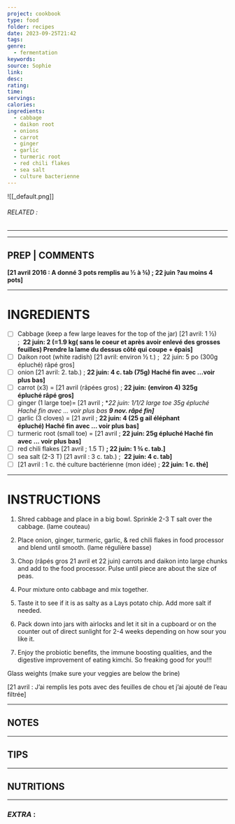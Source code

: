 ```yaml
---
project: cookbook
type: food
folder: recipes
date: 2023-09-25T21:42
tags: 
genre:
  - fermentation
keywords: 
source: Sophie
link: 
desc: 
rating: 
time: 
servings: 
calories: 
ingredients:
  - cabbage
  - daikon root
  - onions
  - carrot
  - ginger
  - garlic
  - turmeric root
  - red chili flakes
  - sea salt
  - culture bacterienne
---
```


![[_default.png]]
###### *RELATED* : 
---


---
## PREP | COMMENTS

**[21 avril 2016 : A donné 3 pots remplis au ½ à ¾) ; 22 juin ?au moins 4 pots]**

---
# INGREDIENTS

- [ ] Cabbage (keep a few large leaves for the top of the jar) [21 avril: 1 ½) ;  **22 juin: 2 (=1.9 kg( sans le coeur et après avoir enlevé des grosses feuilles) Prendre la lame du dessus côté qui coupe + épais]**
- [ ] Daikon root (white radish) [21 avril: environ ½ t.) ;  22 juin: 5 po (300g épluché) râpé gros]
- [ ] onion [21 avril: 2. tab.) ; **22 juin: 4 c. tab (75g) Haché fin avec ...voir plus bas]**
- [ ] carrot (x3) = [21 avril (râpées gros) ; **22 juin:** **(environ 4) 325g épluché râpé gros]**
- [ ] ginger (1 large toe)= [21 avril ; **22 juin: 1/1/2 large toe 35g épluché Haché fin avec ... voir plus bas **_9 nov. râpé fin_]***
- [ ] garlic (3 cloves) = [21 avril ; **22 juin: 4 (25 g ail éléphant épluché) Haché fin avec ... voir plus bas]**
- [ ] turmeric root (small toe) = [21 avril ; **22 juin: 25g épluché Haché fin avec ... voir plus bas]**
- [ ] red chili flakes [21 avril ; 1.5 T) **; 22 juin: 1 ¾ c. tab.]**
- [ ] sea salt (2-3 T) [21 avril : 3 c. tab.) ;  **22 juin: 4 c. tab]**
- [ ] [21 avril : 1 c. thé culture bactérienne (mon idée) ; **22 juin: 1 c. thé]**

---
# INSTRUCTIONS

1. Shred cabbage and place in a big bowl. Sprinkle 2-3 T salt over the cabbage. (lame couteau)
  
2. Place onion, ginger, turmeric, garlic, & red chili flakes in food processor and blend until smooth. (lame régulière basse)
  
3. Chop (râpés gros 21 avril et 22 juin) carrots and daikon into large chunks and add to the food processor. Pulse until piece are about the size of peas.

4. Pour mixture onto cabbage and mix together.
  
5. Taste it to see if it is as salty as a Lays potato chip. Add more salt if needed.
  
6. Pack down into jars with airlocks and let it sit in a cupboard or on the counter out of direct sunlight for 2-4 weeks depending on how sour you like it.
  
7. Enjoy the probiotic benefits, the immune boosting qualities, and the digestive improvement of eating kimchi. So freaking good for you!!!

Glass weights (make sure your veggies are below the brine)

[21 avril : J’ai remplis les pots avec des feuilles de chou et j’ai ajouté de l’eau filtrée]

---
## NOTES



---
## TIPS



---
## NUTRITIONS



---
### *EXTRA* :



